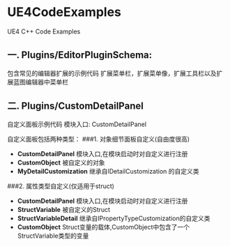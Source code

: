 # UE4CodeExamples
UE4 C++ Code Examples

## 一. Plugins/EditorPluginSchema:
包含常见的编辑器扩展的示例代码
扩展菜单栏，扩展菜单像，扩展工具栏以及扩展蓝图编辑器中菜单栏

## 二. Plugins/CustomDetailPanel
自定义面板示例代码
模块入口: CustomDetailPanel

自定义面板包括两种类型：
###1. 对象细节面板自定义(自由度很高)
- **CustomDetailPanel** 模块入口,在模块启动时对自定义进行注册
- **CustomObject** 被自定义的对象
- **MyDetailCustomization** 继承自IDetailCustomization 的自定义类

###2. 属性类型自定义(仅适用于struct)
- **CustomDetailPanel** 模块入口,在模块启动时对自定义进行注册
- **StructVariable** 被自定义的Struct
- **StructVariableDetail** 继承自IPropertyTypeCustomization的自定义类
- **CustomObject** Struct变量的载体,CustomObject中包含了一个StructVariable类型的变量

